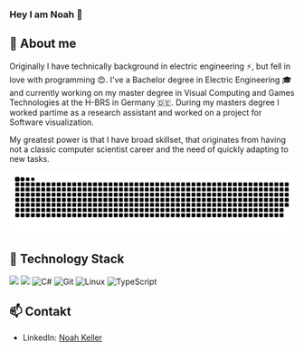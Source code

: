 ### Hey I am Noah 👋

<!--
**proelf98/proelf98** is a ✨ _special_ ✨ repository because its `README.md` (this file) appears on your GitHub profile.

Here are some ideas to get you started:

- 🔭 I’m currently working on ...
- 🌱 I’m currently learning ...
- 👯 I’m looking to collaborate on ...
- 🤔 I’m looking for help with ...
- 💬 Ask me about ...
- 📫 How to reach me: ...
- 😄 Pronouns: ...
- ⚡ Fun fact: ...
-->

## 🌱 About me
Originally I have technically background in electric engineering ⚡, but fell in love with programming 😍.
I've a Bachelor degree in Electric Engineering 🎓  and currently working on my master degree in Visual Computing and Games Technologies at the H-BRS in Germany 🇩🇪.
During my masters degree I worked partime as a research assistant and worked on a project for Software visualization.

My greatest power is that I have broad skillset, that originates from having not a classic computer scientist career and the need of quickly adapting to new tasks. 

<picture>
  <source
    media="(prefers-color-scheme: dark)"
    srcset="https://raw.githubusercontent.com/proelf98/proelf98/output/github-contribution-grid-snake-dark.svg"
  />
  <source
    media="(prefers-color-scheme: light)"
    srcset="https://raw.githubusercontent.com/proelf98/proelf98/output/github-contribution-grid-snake.svg"
  />
  <img
    alt="github contribution grid snake animation"
    src="https://raw.githubusercontent.com/proelf98/proelf98/output/github-contribution-grid-snake.svg"
  />
</picture>

<!--
![Dein Name's GitHub stats](https://github-readme-stats.vercel.app/api?username=proelf98&show_icons=true&theme=radical&count_private=true)
-->
## 🔭 Technology Stack
![](https://img.shields.io/badge/Code-Python-informational?style=flat&logo=python&logoColor=white&color=2bbc8a) ![](https://img.shields.io/badge/Code-JavaScript-informational?style=flat&logo=javascript&logoColor=white&color=2bbc8a) ![C#](https://img.shields.io/badge/Code-C%23-informational?style=flat&logo=c-sharp&logoColor=white&color=2bbc8a) ![Git](https://img.shields.io/badge/Tool-Git-informational?style=flat&logo=git&logoColor=white&color=2bbc8a) ![Linux](https://img.shields.io/badge/OS-Linux-informational?style=flat&logo=linux&logoColor=white&color=2bbc8a) ![TypeScript](https://img.shields.io/badge/Code-TypeScript-informational?style=flat&logo=typescript&logoColor=white&color=2bbc8a)

## 📫 Contakt
- LinkedIn: [Noah Keller](https://www.linkedin.com/in/noah-keller-5baa2a1b0/)


